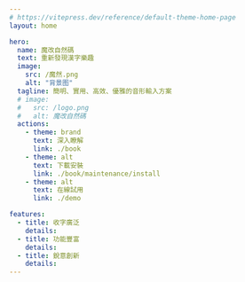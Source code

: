 ```yaml
---
# https://vitepress.dev/reference/default-theme-home-page
layout: home

hero:
  name: 魔改自然碼
  text: 重新發現漢字樂趣
  image:
    src: /魔然.png
    alt: "背景图"
  tagline: 簡明、實用、高效、優雅的音形輸入方案
  # image:
  #   src: /logo.png
  #   alt: 魔改自然碼
  actions:
    - theme: brand
      text: 深入瞭解
      link: ./book
    - theme: alt
      text: 下載安裝
      link: ./book/maintenance/install
    - theme: alt
      text: 在線試用
      link: ./demo

features:
  - title: 收字廣泛
    details:
  - title: 功能豐富
    details:
  - title: 銳意創新
    details:
---
```

